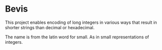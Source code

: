 # Bevis
This project enables encoding of long integers in various ways that result in shorter strings than decimal or hexadecimal.

The name is from the latin word for small. As in small representations of integers.
